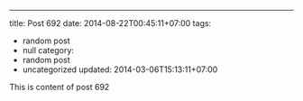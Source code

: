 ---
title: Post 692
date: 2014-08-22T00:45:11+07:00
tags:
  - random post
  - null
category:
  - random post
  - uncategorized
updated: 2014-03-06T15:13:11+07:00

This is content of post 692